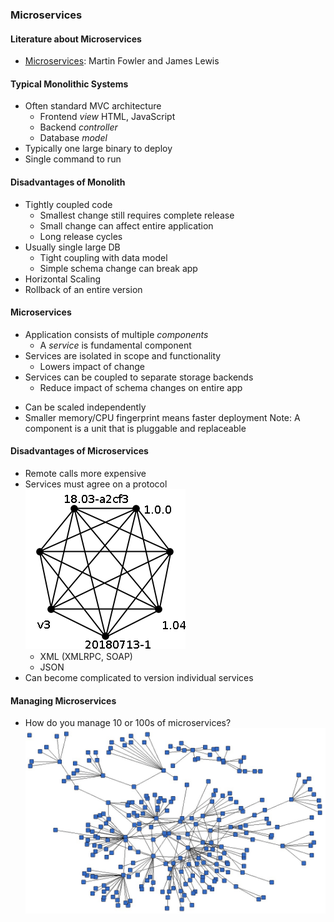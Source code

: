 ### Microservices



#### Literature about Microservices
* [Microservices](https://www.martinfowler.com/articles/microservices.html): Martin Fowler and James Lewis


#### Typical Monolithic Systems
* Often standard MVC architecture
   + Frontend _view_ HTML, JavaScript
   + Backend _controller_
   + Database _model_
* Typically one large binary to deploy
* Single command to run



#### Disadvantages of Monolith
* Tightly coupled code
   + Smallest change still requires complete release
   + Small change can affect entire application
   + Long release cycles
* Usually single large DB
   + Tight coupling with data model
   + Simple schema change can break app
* Horizontal Scaling
* Rollback of an entire version



#### Microservices
* Application consists of multiple _components_ 
  + A _service_ is fundamental component
* Services are isolated in scope and functionality
   + Lowers impact of change
* Services can be coupled to separate storage backends
   + Reduce impact of schema changes on entire app
+ Can be scaled independently 
+ Smaller memory/CPU fingerprint means faster deployment
Note: A component is a unit that is pluggable and replaceable


#### Disadvantages of Microservices
* Remote calls more expensive
* Services must agree on a protocol ![service network](img/title-connecting-containers-with-links-with-versions.png "versioned services") <!-- .element: class="img-right" -->
   + XML (XMLRPC, SOAP)
   + JSON
* Can become complicated to version individual services


#### Managing Microservices
* How do you manage 10 or 100s of microservices? ![lots of services](img/title-container-networking-basics.jpg "lots of services") <!-- .element: class="img-right" -->
